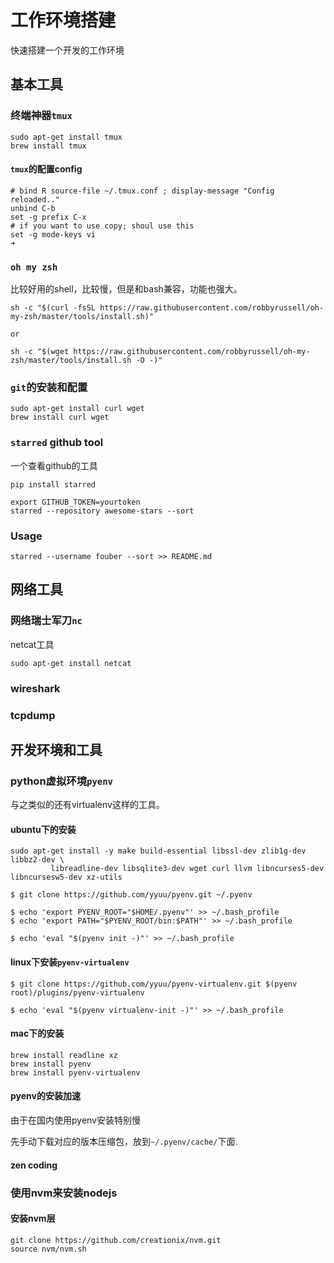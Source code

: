 # 工作环境搭建
快速搭建一个开发的工作环境


## 基本工具

### 终端神器`tmux`

```
sudo apt-get install tmux
brew install tmux
```
#### `tmux`的配置config  
```
# bind R source-file ~/.tmux.conf ; display-message "Config reloaded.."
unbind C-b
set -g prefix C-x
# if you want to use copy; shoul use this
set -g mode-keys vi
➜
```

### `oh my zsh`
比较好用的shell，比较慢，但是和bash兼容，功能也强大。
```
sh -c "$(curl -fsSL https://raw.githubusercontent.com/robbyrussell/oh-my-zsh/master/tools/install.sh)"

or

sh -c "$(wget https://raw.githubusercontent.com/robbyrussell/oh-my-zsh/master/tools/install.sh -O -)"

```


### `git`的安装和配置


```
sudo apt-get install curl wget
brew install curl wget
```
### `starred` github tool
一个查看github的工具
```
pip install starred

export GITHUB_TOKEN=yourtoken
starred --repository awesome-stars --sort

```
### Usage
```
starred --username fouber --sort >> README.md

```

## 网络工具
### 网络瑞士军刀`nc`
netcat工具
```
sudo apt-get install netcat
```

### wireshark

### tcpdump



## 开发环境和工具

### python虚拟环境`pyenv`
与之类似的还有virtualenv这样的工具。

#### ubuntu下的安装
```
sudo apt-get install -y make build-essential libssl-dev zlib1g-dev libbz2-dev \
		 libreadline-dev libsqlite3-dev wget curl llvm libncurses5-dev libncursesw5-dev xz-utils
```

```
$ git clone https://github.com/yyuu/pyenv.git ~/.pyenv

```

```
$ echo 'export PYENV_ROOT="$HOME/.pyenv"' >> ~/.bash_profile
$ echo 'export PATH="$PYENV_ROOT/bin:$PATH"' >> ~/.bash_profile
```

```
$ echo 'eval "$(pyenv init -)"' >> ~/.bash_profile
```

#### linux下安装`pyenv-virtualenv`
```
$ git clone https://github.com/yyuu/pyenv-virtualenv.git $(pyenv root)/plugins/pyenv-virtualenv

$ echo 'eval "$(pyenv virtualenv-init -)"' >> ~/.bash_profile
```

#### mac下的安装
```
brew install readline xz
brew install pyenv
brew install pyenv-virtualenv
```

#### pyenv的安装加速
由于在国内使用pyenv安装特别慢

先手动下载对应的版本压缩包，放到`~/.pyenv/cache/`下面.



#### zen coding

### 使用nvm来安装nodejs

#### 安装nvm层
```
git clone https://github.com/creationix/nvm.git
source nvm/nvm.sh
```
